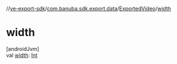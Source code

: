 //[ve-export-sdk](../../../index.md)/[com.banuba.sdk.export.data](../index.md)/[ExportedVideo](index.md)/[width](width.md)

# width

[androidJvm]\
val [width](width.md): [Int](https://kotlinlang.org/api/latest/jvm/stdlib/kotlin/-int/index.html)
